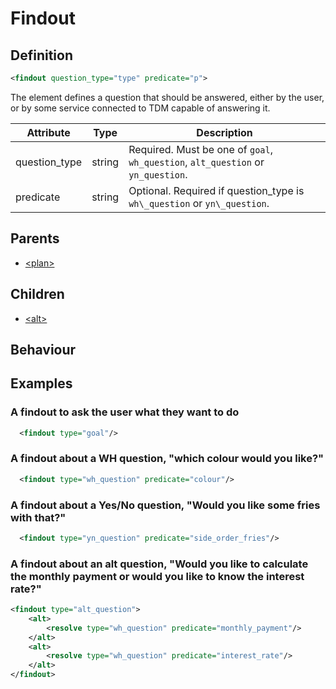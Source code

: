 # Findout
## Definition
```xml
<findout question_type="type" predicate="p">
```

The element defines a question that should be answered, either by the
user, or by some service connected to TDM capable of answering it.


Attribute | Type | Description |
--- | --- | --- |
question\_type | string | Required. Must be one of `goal`, `wh_question`, `alt_question` or `yn_question`. |
predicate | string | Optional. Required if question_type is `wh\_question` or `yn\_question`.|


## Parents
- [<plan\>](/dialog-domain-description-definition/domain/children/plan)

## Children
- [<alt\>](/dialog-domain-description-definition/domain/children/alt)


## Behaviour


## Examples
### A findout to ask the user what they want to do

```xml
  <findout type="goal"/>
```

### A findout about a WH question, "which colour would you like?"

```xml
  <findout type="wh_question" predicate="colour"/>
```

### A findout about a Yes/No question, "Would you like some fries with that?"

```xml
  <findout type="yn_question" predicate="side_order_fries"/>
```

### A findout about an alt question, "Would you like to calculate the monthly payment or would you like to know the interest rate?"

```xml
<findout type="alt_question">
    <alt>
        <resolve type="wh_question" predicate="monthly_payment"/>
    </alt>
    <alt>
        <resolve type="wh_question" predicate="interest_rate"/>
    </alt>
</findout>
```
